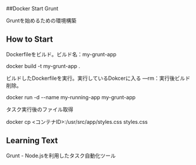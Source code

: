 ##Docker Start Grunt

Gruntを始めるための環境構築

## How to Start

Dockerfileをビルド。ビルド名：my-grunt-app

docker build -t my-grunt-app .

ビルドしたDockerfileを実行。実行しているDokcerに入る —rm：実行後ビルド削除。

 docker run -d  --name my-running-app my-grunt-app

タスク実行後のファイル取得

docker cp  <コンテナID>:/usr/src/app/styles.css styles.css

## Learning Text

Grunt - Node.jsを利用したタスク自動化ツール